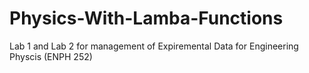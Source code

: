 # Physics-With-Lamba-Functions
Lab 1 and Lab 2 for management of Expiremental Data for Engineering Physcis (ENPH 252)
